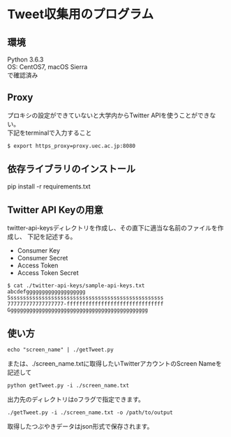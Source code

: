 # Tweet収集用のプログラム

## 環境
Python 3.6.3  
OS: CentOS7, macOS Sierra  
で確認済み  

## Proxy
プロキシの設定ができていないと大学内からTwitter APIを使うことができない。  
下記をterminalで入力すること  

```
$ export https_proxy=proxy.uec.ac.jp:8080
```

## 依存ライブラリのインストール
pip install -r requirements.txt

## Twitter API Keyの用意
twitter-api-keysディレクトリを作成し、その直下に適当な名前のファイルを作成し、
下記を記述する。
- Consumer Key
- Consumer Secret
- Access Token
- Access Token Secret

```
$ cat ./twitter-api-keys/sample-api-keys.txt
abcdefggggggggggggggggggg
Ssssssssssssssssssssssssssssssssssssssssssssssssss
777777777777777777-fffffffffffffffffffffffffffffff
Ggggggggggggggggggggggggggggggggggggggggggggg
```

## 使い方

```
echo "screen_name" | ./getTweet.py
```

または、./screen_name.txtに取得したいTwitterアカウントのScreen Nameを記述して  

```
python getTweet.py -i ./screen_name.txt
```

出力先のディレクトリはoフラグで指定できます。  

```
./getTweet.py -i ./screen_name.txt -o /path/to/output
```

取得したつぶやきデータはjson形式で保存されます。
